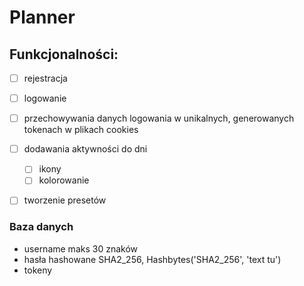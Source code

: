 # Planner

## Funkcjonalności:
- [ ] rejestracja
- [ ] logowanie
- [ ] przechowywania danych logowania w unikalnych, generowanych tokenach w plikach cookies
- [ ] dodawania aktywności do dni
  - [ ] ikony
  - [ ] kolorowanie 
- [ ] tworzenie presetów


### Baza danych
- username maks 30 znaków
- hasła hashowane SHA2_256, Hashbytes('SHA2_256', 'text tu')
- tokeny